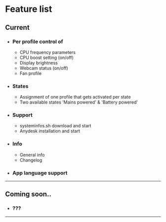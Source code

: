 # Feature list

## Current

- ### Per profile control of
   - CPU frequency parameters
   - CPU boost setting (on/off)
   - Display brightness
   - Webcam status (on/off)
   - Fan profile

- ### States
   - Assignment of one profile that gets activated per state
   - Two available states 'Mains powered' & 'Battery powered'

- ### Support
  - systeminfos.sh download and start
  - Anydesk installation and start
- ### Info
  - General info
  - Changelog
- ### App language support

---

## Coming soon..
- ### ???

---
